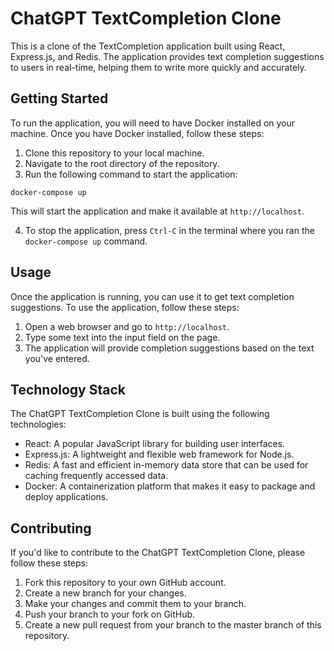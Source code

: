 # ChatGPT TextCompletion Clone

This is a clone of the TextCompletion application built using React, Express.js, and Redis. The application provides text completion suggestions to users in real-time, helping them to write more quickly and accurately.

## Getting Started

To run the application, you will need to have Docker installed on your machine. Once you have Docker installed, follow these steps:

1. Clone this repository to your local machine.
2. Navigate to the root directory of the repository.
3. Run the following command to start the application:

```
docker-compose up
```

This will start the application and make it available at `http://localhost`.

4. To stop the application, press `Ctrl-C` in the terminal where you ran the `docker-compose up` command.

## Usage

Once the application is running, you can use it to get text completion suggestions. To use the application, follow these steps:

1. Open a web browser and go to `http://localhost`.
2. Type some text into the input field on the page.
3. The application will provide completion suggestions based on the text you've entered.

## Technology Stack

The ChatGPT TextCompletion Clone is built using the following technologies:

- React: A popular JavaScript library for building user interfaces.
- Express.js: A lightweight and flexible web framework for Node.js.
- Redis: A fast and efficient in-memory data store that can be used for caching frequently accessed data.
- Docker: A containerization platform that makes it easy to package and deploy applications.

## Contributing

If you'd like to contribute to the ChatGPT TextCompletion Clone, please follow these steps:

1. Fork this repository to your own GitHub account.
2. Create a new branch for your changes.
3. Make your changes and commit them to your branch.
4. Push your branch to your fork on GitHub.
5. Create a new pull request from your branch to the master branch of this repository.

